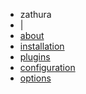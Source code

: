 <div class=submenu>
  <ul id=submenu>
    <li>zathura</li>
    <li>|</li>
    <li><a href=/projects/zathura>about</a></li>
    <li><a href=/projects/zathura/installation>installation</a></li>
    <li><a href=/projects/zathura/plugins>plugins</a></li>
    <li><a href=/projects/zathura/configuration>configuration</a></li>
    <li><a href=/projects/zathura/options>options</a></li>
  </ul>
  <div class="clear"></div>
</div>
